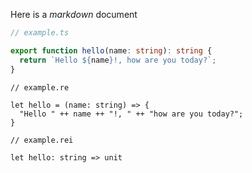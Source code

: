 Here is a _markdown_ document

```ts
// example.ts

export function hello(name: string): string {
  return `Hello ${name}!, how are you today?`;
}

```
```re
// example.re

let hello = (name: string) => {
  "Hello " ++ name ++ "!, " ++ "how are you today?";
}

```

```re
// example.rei

let hello: string => unit

```
